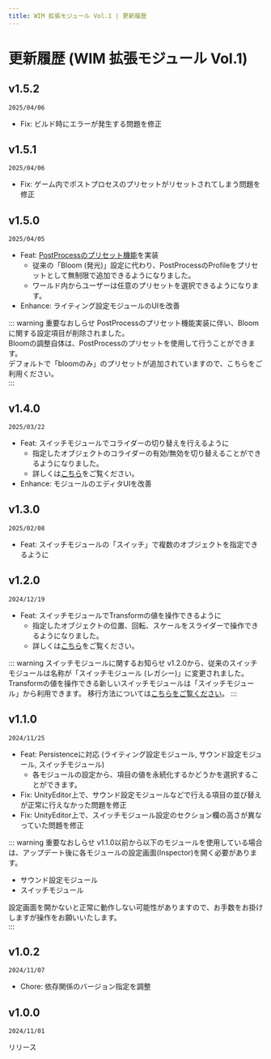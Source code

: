 ```yaml
---
title: WIM 拡張モジュール Vol.1 | 更新履歴
---
```


# 更新履歴 (WIM 拡張モジュール Vol.1)

## v1.5.2
`2025/04/06`  
- Fix: ビルド時にエラーが発生する問題を修正

## v1.5.1
`2025/04/06`  
- Fix: ゲーム内でポストプロセスのプリセットがリセットされてしまう問題を修正

## v1.5.0
`2025/04/05`  
- Feat: [PostProcessのプリセット機能](../settings/lighting#post-process-setting)を実装
  - 従来の「Bloom (発光)」設定に代わり、PostProcessのProfileをプリセットとして無制限で追加できるようになりました。
  - ワールド内からユーザーは任意のプリセットを選択できるようになります。
- Enhance: ライティング設定モジュールのUIを改善

::: warning 重要なおしらせ
PostProcessのプリセット機能実装に伴い、Bloomに関する設定項目が削除されました。  
Bloomの調整自体は、PostProcessのプリセットを使用して行うことができます。  
デフォルトで「bloomのみ」のプリセットが追加されていますので、こちらをご利用ください。   
:::

## v1.4.0
`2025/03/22`
- Feat: スイッチモジュールでコライダーの切り替えを行えるように
  - 指定したオブジェクトのコライダーの有効/無効を切り替えることができるようになりました。
  - 詳しくは[こちら](../settings/switch#collider)をご覧ください。
- Enhance: モジュールのエディタUIを改善

## v1.3.0
`2025/02/08`  
- Feat: スイッチモジュールの「スイッチ」で複数のオブジェクトを指定できるように

## v1.2.0
`2024/12/19`  
- Feat: スイッチモジュールでTransformの値を操作できるように
  - 指定したオブジェクトの位置、回転、スケールをスライダーで操作できるようになりました。
  - 詳しくは[こちら](../settings/switch#transform)をご覧ください。

::: warning スイッチモジュールに関するお知らせ
v1.2.0から、従来のスイッチモジュールは名称が「スイッチモジュール (レガシー)」に変更されました。  
Transformの値を操作できる新しいスイッチモジュールは「スイッチモジュール」から利用できます。
移行方法については[こちらをご覧ください](../settings/switch#migrate-v2)。
:::

## v1.1.0
`2024/11/25`  
- Feat: Persistenceに対応 (ライティング設定モジュール, サウンド設定モジュール, スイッチモジュール)
  - 各モジュールの設定から、項目の値を永続化するかどうかを選択することができます。
- Fix: UnityEditor上で、サウンド設定モジュールなどで行える項目の並び替えが正常に行えなかった問題を修正
- Fix: UnityEditor上で、スイッチモジュール設定のセクション欄の高さが異なっていた問題を修正

::: warning 重要なおしらせ
v1.1.0以前から以下のモジュールを使用している場合は、アップデート後に各モジュールの設定画面(Inspector)を開く必要があります。   
- サウンド設定モジュール
- スイッチモジュール  

設定画面を開かないと正常に動作しない可能性がありますので、お手数をお掛けしますが操作をお願いいたします。  
:::

## v1.0.2
`2024/11/07`  
- Chore: 依存関係のバージョン指定を調整

## v1.0.0
`2024/11/01`
  
リリース